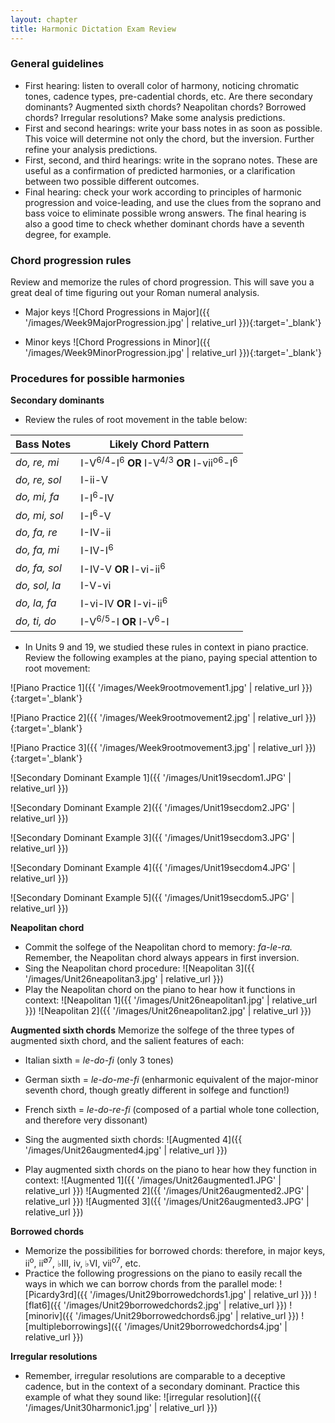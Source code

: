 ```yaml
---
layout: chapter
title: Harmonic Dictation Exam Review
---
```


### General guidelines

- First hearing: listen to overall color of harmony, noticing chromatic tones, cadence types, pre-cadential chords, etc. Are there secondary dominants? Augmented sixth chords? Neapolitan chords? Borrowed chords? Irregular resolutions? Make some analysis predictions.
- First and second hearings: write your bass notes in as soon as possible. This voice will determine not only the chord, but the inversion. Further refine your analysis predictions.
- First, second, and third hearings: write in the soprano notes. These are useful as a confirmation of predicted harmonies, or a clarification between two possible different outcomes.
- Final hearing: check your work according to principles of harmonic progression and voice-leading, and use the clues from the soprano and bass voice to eliminate possible wrong answers. The final hearing is also a good time to check whether dominant chords have a seventh degree, for example.

### Chord progression rules

Review and memorize the rules of chord progression. This will save you a great deal of time figuring out your Roman numeral analysis.

- Major keys
![Chord Progressions in Major]({{ '/images/Week9MajorProgression.jpg' | relative_url }}){:target='_blank'}

- Minor keys
![Chord Progressions in Minor]({{ '/images/Week9MinorProgression.jpg' | relative_url }}){:target='_blank'}

### Procedures for possible harmonies

**Secondary dominants**

- Review the rules of root movement in the table below:

Bass Notes | Likely Chord Pattern 
--- | ---
*do, re, mi* | I-V<sup>6/4</sup>-I<sup>6</sup> **OR** I-V<sup>4/3</sup> **OR** I-vii<sup>o6</sup>-I<sup>6</sup> 
*do, re, sol* | I-ii-V 
*do, mi, fa* | I-I<sup>6</sup>-IV 
*do, mi, sol* |  I-I<sup>6</sup>-V
*do, fa, re* |  I-IV-ii
*do, fa, mi* |  I-IV-I<sup>6</sup>
*do, fa, sol* |  I-IV-V **OR** I-vi-ii<sup>6</sup>
*do, sol, la* |  I-V-vi
*do, la, fa* |  I-vi-IV **OR** I-vi-ii<sup>6</sup>
*do, ti, do* |  I-V<sup>6/5</sup>-I **OR** I-V<sup>6</sup>-I

- In Units 9 and 19, we studied these rules in context in piano practice. Review the following examples at the piano, paying special attention to root movement:

![Piano Practice 1]({{ '/images/Week9rootmovement1.jpg' | relative_url }}){:target='_blank'}

![Piano Practice 2]({{ '/images/Week9rootmovement2.jpg' | relative_url }}){:target='_blank'}

![Piano Practice 3]({{ '/images/Week9rootmovement3.jpg' | relative_url }}){:target='_blank'}

![Secondary Dominant Example 1]({{ '/images/Unit19secdom1.JPG' | relative_url }})

![Secondary Dominant Example 2]({{ '/images/Unit19secdom2.JPG' | relative_url }})

![Secondary Dominant Example 3]({{ '/images/Unit19secdom3.JPG' | relative_url }})

![Secondary Dominant Example 4]({{ '/images/Unit19secdom4.JPG' | relative_url }})

![Secondary Dominant Example 5]({{ '/images/Unit19secdom5.JPG' | relative_url }})


**Neapolitan chord**
- Commit the solfege of the Neapolitan chord to memory: *fa-le-ra.* Remember, the Neapolitan chord always appears in first inversion.
- Sing the Neapolitan chord procedure:
![Neapolitan 3]({{ '/images/Unit26neapolitan3.jpg' | relative_url }})
- Play the Neapolitan chord on the piano to hear how it functions in context:
![Neapolitan 1]({{ '/images/Unit26neapolitan1.jpg' | relative_url }})
![Neapolitan 2]({{ '/images/Unit26neapolitan2.jpg' | relative_url }})

**Augmented sixth chords**
Memorize the solfege of the three types of augmented sixth chord, and the salient features of each:
- Italian sixth = *le-do-fi* (only 3 tones)
- German sixth = *le-do-me-fi* (enharmonic equivalent of the major-minor seventh chord, though greatly different in solfege and function!)
- French sixth = *le-do-re-fi* (composed of a partial whole tone collection, and therefore very dissonant)

- Sing the augmented sixth chords:
![Augmented 4]({{ '/images/Unit26augmented4.jpg' | relative_url }})
- Play augmented sixth chords on the piano to hear how they function in context:
![Augmented 1]({{ '/images/Unit26augmented1.JPG' | relative_url }})
![Augmented 2]({{ '/images/Unit26augmented2.JPG' | relative_url }})
![Augmented 3]({{ '/images/Unit26augmented3.JPG' | relative_url }})

**Borrowed chords**
- Memorize the possibilities for borrowed chords: therefore, in major keys, ii<sup>o</sup>, ii<sup>∅7</sup>, ♭III, iv, ♭VI, vii<sup>o7</sup>, etc.
- Practice the following progressions on the piano to easily recall the ways in which we can borrow chords from the parallel mode:
![Picardy3rd]({{ '/images/Unit29borrowedchords1.jpg' | relative_url }})
![flat6]({{ '/images/Unit29borrowedchords2.jpg' | relative_url }})
![minoriv]({{ '/images/Unit29borrowedchords6.jpg' | relative_url }})
![multipleborrowings]({{ '/images/Unit29borrowedchords4.jpg' | relative_url }})

**Irregular resolutions**
- Remember, irregular resolutions are comparable to a deceptive cadence, but in the context of a secondary dominant. Practice this example of what they sound like:
![irregular resolution]({{ '/images/Unit30harmonic1.jpg' | relative_url }})


